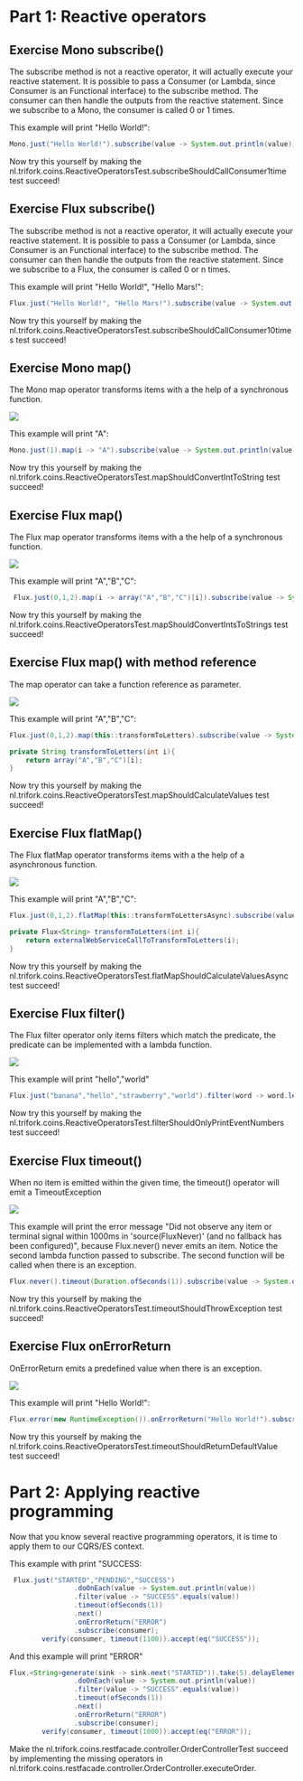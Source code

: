 # Part 1: Reactive operators
## Exercise Mono subscribe()
The subscribe method is not a reactive operator, it will actually execute your reactive statement.
It is possible to pass a Consumer (or Lambda, since Consumer is an Functional interface) to the subscribe method.
The consumer can then handle the outputs from the reactive statement. Since we subscribe to a Mono, the consumer is called 0 or 1 times.

This example will print "Hello World!":
```java
Mono.just("Hello World!").subscribe(value -> System.out.println(value));
```

Now try this yourself by making the nl.trifork.coins.ReactiveOperatorsTest.subscribeShouldCallConsumer1time test succeed!

## Exercise Flux subscribe()
The subscribe method is not a reactive operator, it will actually execute your reactive statement.
It is possible to pass a Consumer (or Lambda, since Consumer is an Functional interface) to the subscribe method.
The consumer can then handle the outputs from the reactive statement. Since we subscribe to a Flux, the consumer is called 0 or n times.

This example will print "Hello World!", "Hello Mars!":
```java
Flux.just("Hello World!", "Hello Mars!").subscribe(value -> System.out.println(value));
```

Now try this yourself by making the nl.trifork.coins.ReactiveOperatorsTest.subscribeShouldCallConsumer10times test succeed!

## Exercise Mono map()
The Mono map operator transforms items with a the help of a synchronous function.

![](img/mapForMono.svg)

This example will print "A":
```java
Mono.just(1).map(i -> "A").subscribe(value -> System.out.println(value));
```

Now try this yourself by making the nl.trifork.coins.ReactiveOperatorsTest.mapShouldConvertIntToString test succeed!

## Exercise Flux map()
The Flux map operator transforms items with a the help of a synchronous function.

![](img/mapForFlux.svg)

This example will print "A","B","C":
```java
 Flux.just(0,1,2).map(i -> array("A","B","C")[i]).subscribe(value -> System.out.println(value));
```
Now try this yourself by making the nl.trifork.coins.ReactiveOperatorsTest.mapShouldConvertIntsToStrings test succeed!

## Exercise Flux map() with method reference
The map operator can take a function reference as parameter.

![](img/mapForFlux.svg)

This example will print "A","B","C":
```java
Flux.just(0,1,2).map(this::transformToLetters).subscribe(value -> System.out.println(value));

private String transformToLetters(int i){
    return array("A","B","C")[i];
}

```

Now try this yourself by making the nl.trifork.coins.ReactiveOperatorsTest.mapShouldCalculateValues test succeed!

## Exercise Flux flatMap()
The Flux flatMap operator transforms items with a the help of a asynchronous function.

![](img/flatMapForFlux.svg)

This example will print "A","B","C":
```java
Flux.just(0,1,2).flatMap(this::transformToLettersAsync).subscribe(value -> System.out.println(value));

private Flux<String> transformToLetters(int i){
    return externalWebServiceCallToTransformToLetters(i);
}

```

Now try this yourself by making the nl.trifork.coins.ReactiveOperatorsTest.flatMapShouldCalculateValuesAsync test succeed!

## Exercise Flux filter()
The Flux filter operator only items filters which match the predicate, the predicate can be implemented with a lambda function.

![](img/filterForFlux.svg)

This example will print "hello","world"
```java
Flux.just("banana","hello","strawberry","world").filter(word -> word.length()==5).subscribe(value -> System.out.println(value));
```

Now try this yourself by making the nl.trifork.coins.ReactiveOperatorsTest.filterShouldOnlyPrintEventNumbers test succeed!



## Exercise Flux timeout()
When no item is emitted within the given time, the timeout() operator will emit a TimeoutException

![](img/timeoutForFlux.svg)

This example will print the error message "Did not observe any item or terminal signal within 1000ms in 'source(FluxNever)' (and no fallback has been configured)", because Flux.never() never emits an item.
Notice the second lambda function passed to subscribe. The second function will be called when there is an exception.

```java
Flux.never().timeout(Duration.ofSeconds(1)).subscribe(value -> System.out.println(value), error-> System.out.println(error.getMessage()));
```

Now try this yourself by making the nl.trifork.coins.ReactiveOperatorsTest.timeoutShouldThrowException test succeed!

## Exercise Flux onErrorReturn
OnErrorReturn emits a predefined value when there is an exception.

![](img/onErrorReturnForFlux.svg)

This example will print "Hello World!":

```java
Flux.error(new RuntimeException()).onErrorReturn("Hello World!").subscribe(value -> System.out.println(value));
```

Now try this yourself by making the nl.trifork.coins.ReactiveOperatorsTest.timeoutShouldReturnDefaultValue test succeed!



# Part 2: Applying reactive programming
Now that you know several reactive programming operators, it is time to apply them to our CQRS/ES context.

This example with print "SUCCESS:
```java
 Flux.just("STARTED","PENDING","SUCCESS")
                .doOnEach(value -> System.out.println(value))
                .filter(value -> "SUCCESS".equals(value))
                .timeout(ofSeconds(1))
                .next()
                .onErrorReturn("ERROR")
                .subscribe(consumer);
        verify(consumer, timeout(1100)).accept(eq("SUCCESS"));
```

And this example will print "ERROR"

```java
Flux.<String>generate(sink -> sink.next("STARTED")).take(5).delayElements(ofMillis(500)) //emit "STARTED" 5 times every 500 ms.
                .doOnEach(value -> System.out.println(value))
                .filter(value -> "SUCCESS".equals(value))
                .timeout(ofSeconds(1))
                .next()
                .onErrorReturn("ERROR")
                .subscribe(consumer);
        verify(consumer, timeout(1000)).accept(eq("ERROR"));
```

Make the nl.trifork.coins.restfacade.controller.OrderControllerTest succeed by implementing the missing operators in nl.trifork.coins.restfacade.controller.OrderController.executeOrder.


